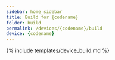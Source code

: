 ```yaml
---
sidebar: home_sidebar
title: Build for {codename}
folder: build
permalink: /devices/{codename}/build
device: {codename}
---
```

{% include templates/device_build.md %}
